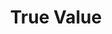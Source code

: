 ---
title: "True Value"
url: /guaynabo/true-value-avenida-franklin-delano-roosevelt/
shop: hardware
---